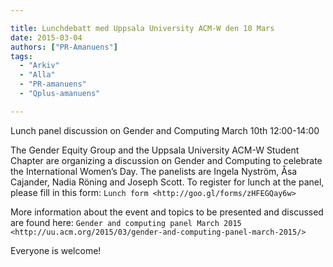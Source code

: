 ```yaml
---

title: Lunchdebatt med Uppsala University ACM-W den 10 Mars
date: 2015-03-04
authors: ["PR-Amanuens"]
tags:
  - "Arkiv"
  - "Alla"
  - "PR-amanuens"
  - "Qplus-amanuens"

---
```


Lunch panel discussion on Gender and Computing March 10th 12:00-14:00

The Gender Equity Group and the Uppsala University ACM-W Student Chapter
are organizing a discussion on Gender and Computing to celebrate the
International Women’s Day. The panelists are Ingela Nyström, Åsa
Cajander, Nadia Röning and Joseph Scott. To register for lunch at the
panel, please fill in this form: `Lunch
form <http://goo.gl/forms/zHFEGQay6w>`

More information about the event and topics to be presented and
discussed are found here: `Gender and computing panel March
2015 <http://uu.acm.org/2015/03/gender-and-computing-panel-march-2015/>`

Everyone is welcome!